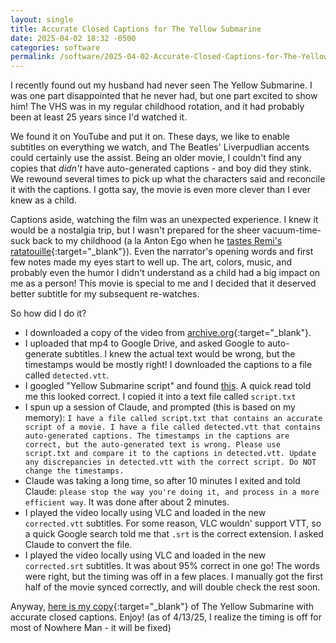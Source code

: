 ```yaml
---
layout: single
title: Accurate Closed Captions for The Yellow Submarine
date: 2025-04-02 18:32 -0500
categories: software
permalink: /software/2025-04-02-Accurate-Closed-Captions-for-The-Yellow-Submarine/
---
```

I recently found out my husband had never seen The Yellow Submarine. I was one part disappointed that he never had, but one part excited to show him! The VHS was in my regular childhood rotation, and it had probably been at least 25 years since I'd watched it.

We found it on YouTube and put it on. These days, we like to enable subtitles on everything we watch, and The Beatles' Liverpudlian accents could certainly use the assist. Being an older movie, I couldn't find any copies that _didn't_ have auto-generated captions - and boy did they stink. We rewound several times to pick up what the characters said and reconcile it with the captions. I gotta say, the movie is even more clever than I ever knew as a child.

Captions aside, watching the film was an unexpected experience. I knew it would be a nostalgia trip, but I wasn't prepared for the sheer vacuum-time-suck back to my childhood (a la Anton Ego when he [tastes Remi's ratatouille](https://www.youtube.com/watch?v=Cxpm-xYSvkU){:target="_blank"}). Even the narrator's opening words and first few notes made my eyes start to well up. The art, colors, music, and probably even the humor I didn't understand as a child had a big impact on me as a person! This movie is special to me and I decided that it deserved better subtitle for my subsequent re-watches.

So how did I do it? 
- I downloaded a copy of the video from [archive.org](https://archive.org/details/yellow-submarine-1968_film){:target="_blank"}. 
- I uploaded that mp4 to Google Drive, and asked Google to auto-generate subtitles. I knew the actual text would be wrong, but the timestamps would be mostly right! I downloaded the captions to a file called `detected.vtt`.
- I googled "Yellow Submarine script" and found [this](https://genius.com/The-beatles-yellow-submarine-script-annotated). A quick read told me this looked correct. I copied it into a text file called `script.txt`
- I spun up a session of Claude, and prompted (this is based on my memory): `I have a file called script.txt that contains an accurate script of a movie. I have a file called detected.vtt that contains auto-generated captions. The timestamps in the captions are correct, but the auto-generated text is wrong. Please use script.txt and compare it to the captions in detected.vtt. Update any discrepancies in detected.vtt with the correct script. Do NOT change the timestamps.`
- Claude was taking a long time, so after 10 minutes I exited and told Claude: `please stop the way you're doing it, and process in a more efficient way`. It was done after about 2 minutes.
- I played the video locally using VLC and loaded in the new `corrected.vtt` subtitles. For some reason, VLC wouldn' support VTT, so a quick Google search told me that `.srt` is the correct extension. I asked Claude to convert the file.
- I played the video locally using VLC and loaded in the new `corrected.srt` subtitles. It was about 95% correct in one go! The words were right, but the timing was off in a few places. I manually got the first half of the movie synced correctly, and will double check the rest soon.

Anyway, [here is my copy](https://drive.google.com/file/d/1nEHZG9pnFOOs0cd3QSECndR6t8rBVfBN/view?usp=sharing){:target="_blank"} of The Yellow Submarine with accurate closed captions. Enjoy! (as of 4/13/25, I realize the timing is off for most of Nowhere Man - it will be fixed)